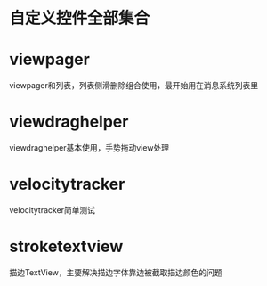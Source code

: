# 自定义控件全部集合

# viewpager
viewpager和列表，列表侧滑删除组合使用，最开始用在消息系统列表里  

# viewdraghelper
viewdraghelper基本使用，手势拖动view处理  

# velocitytracker
velocitytracker简单测试  

# stroketextview
描边TextView，主要解决描边字体靠边被截取描边颜色的问题






